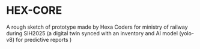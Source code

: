 # HEX-CORE
A rough sketch of prototype made by Hexa Coders for ministry of railway during SIH2025 (a digital twin synced with an inventory and  AI model (yolo-v8) for predictive reports ) 
